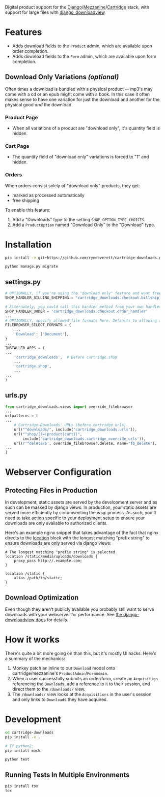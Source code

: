Digital product support for the [Django](https://github.com/django/django)/[Mezzanine](https://github.com/stephenmcd/mezzanine)/[Cartridge](https://github.com/stephenmcd/cartridge) stack, with support for large files with [django_downloadview](https://github.com/benoitbryon/django-downloadview).

# Features

- Adds download fields to the `Product` admin, which are available upon order completion.
- Adds download fields to the `Form` admin, which are available upon form completion.

## Download Only Variations *(optional)*

Often times a download is bundled with a physical product -- mp3's may come with a cd or an epub might come with a book. In this case it often makes sense to have one variation for just the download and another for the physical good *and* the download.

### Product Page
- When all variations of a product are "download only", it's quantity field is hidden.

### Cart Page

- The quantity field of "download only" variations is forced to "1" and hidden.

### Orders

When orders consist solely of "download only" products, they get:

  - marked as processed automatically
  - free shipping

To enable this feature:

1. Add a "Downloads" type to the setting `SHOP_OPTION_TYPE_CHOICES`.
2. Add a `ProductOption` named "Download Only" to the "Download" type.

# Installation

```sh
pip install -e git+https://github.com/ryneeverett/cartridge-downloads.git@v0.2.0#egg=cartridge-downloads

python manage.py migrate
```

## settings.py

```py
# OPTIONALLY, if you're using the "download only" feature and want free shipping for transactions consisting of only those products.
SHOP_HANDLER_BILLING_SHIPPING = "cartridge_downloads.checkout.billship_handler"

# Alternately, you could call this handler method from your own handler.
SHOP_HANDLER_ORDER = 'cartridge_downloads.checkout.order_handler'
...
# OPTIONALLY, specify allowed file formats here. Defaults to allowing all.
FILEBROWSER_SELECT_FORMATS = {
    ...
    'Download': ['Document'],
}
...
INSTALLED_APPS = (
...
    'cartridge_downloads',  # Before cartridge.shop
    ...
    'cartridge.shop',
    ...
...
)
```

## urls.py

```py
from cartridge_downloads.views import override_filebrowser
...
urlpatterns = [
...
    # Cartridge-Downloads' URLs (before cartridge urls).
    url("^downloads/", include('cartridge_downloads.urls')),
    url("^shop/(?=(product|cart))",
        include('cartridge_downloads.cartridge_override_urls')),
    url(r'^delete/$', override_filebrowser.delete, name="fb_delete"),
...
]
```

# Webserver Configuration

## Protecting Files in Production

In development, static assets are served by the development server and as such can be masked by django views. In production, your static assets are served more efficiently by circumventing the wsgi process. As such, you'll need to take action specific to your deployment setup to ensure your downloads are only available to authorized clients.

Here's an example nginx snippet that takes advantage of the fact that nginx directs to the [location](http://nginx.org/en/docs/http/ngx_http_core_module.html#location) block with the longest matching "prefix string" to ensure downloads are only served via django views:

```nginx
# The longest matching "prefix string" is selected.
location /static/media/uploads/downloads {
    proxy_pass http://.example.com;
}

location /static {
    alias /path/to/static;
}
```

## Download Optimization

Even though they aren't publicly available you probably still want to serve downloads with your webserver for performance. See [the django-downloadview docs](http://django-downloadview.readthedocs.io/en/latest/optimizations/) for details.

# How it works

There's quite a bit more going on than this, but it's mostly UI hacks. Here's a summary of the mechanics:

1. Monkey patch an inline to our `Download` model onto cartridge/mezzanine's `ProductAdmin`/`FormAdmin`.
2. When a user successfully submits an order/form, create an `Acquisition` referencing the `Download`s, add a reference to it to their session, and direct them to the `/downloads/` view.
3. The `/downloads/` view looks at the `Acquisitions` in the user's session and only links to `Download`s they have acquired.

# Development

```sh
cd cartridge-downloads
pip install -e .

# If python2:
pip install mock

python test
```

## Running Tests In Multiple Environments

```sh
pip install tox
tox
```
